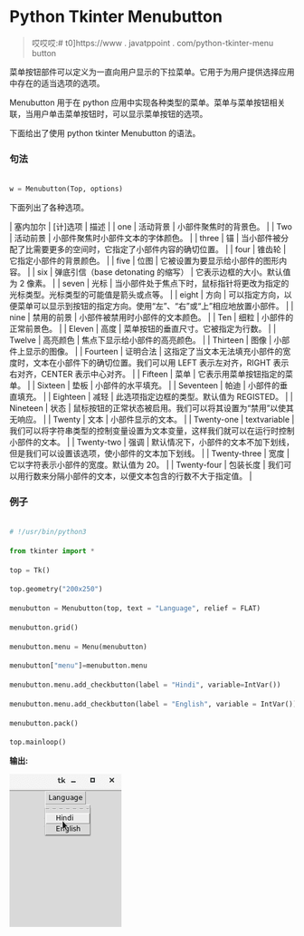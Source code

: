 # Python Tkinter Menubutton

> 哎哎哎:# t0]https://www . javatppoint . com/python-tkinter-menu button

菜单按钮部件可以定义为一直向用户显示的下拉菜单。它用于为用户提供选择应用中存在的适当选项的选项。

Menubutton 用于在 python 应用中实现各种类型的菜单。菜单与菜单按钮相关联，当用户单击菜单按钮时，可以显示菜单按钮的选项。

下面给出了使用 python tkinter Menubutton 的语法。

### 句法

```py

w = Menubutton(Top, options) 

```

下面列出了各种选项。

| 塞内加尔 | [计]选项 | 描述 |
| one | 活动背景 | 小部件聚焦时的背景色。 |
| Two | 活动前景 | 小部件聚焦时小部件文本的字体颜色。 |
| three | 锚 | 当小部件被分配了比需要更多的空间时，它指定了小部件内容的确切位置。 |
| four | 锥齿轮 | 它指定小部件的背景颜色。 |
| five | 位图 | 它被设置为要显示给小部件的图形内容。 |
| six | 弹底引信（base detonating 的缩写） | 它表示边框的大小。默认值为 2 像素。 |
| seven | 光标 | 当小部件处于焦点下时，鼠标指针将更改为指定的光标类型。光标类型的可能值是箭头或点等。 |
| eight | 方向 | 可以指定方向，以便菜单可以显示到按钮的指定方向。使用“左”、“右”或“上”相应地放置小部件。 |
| nine | 禁用的前景 | 小部件被禁用时小部件的文本颜色。 |
| Ten | 细粒 | 小部件的正常前景色。 |
| Eleven | 高度 | 菜单按钮的垂直尺寸。它被指定为行数。 |
| Twelve | 高亮颜色 | 焦点下显示给小部件的高亮颜色。 |
| Thirteen | 图像 | 小部件上显示的图像。 |
| Fourteen | 证明合法 | 这指定了当文本无法填充小部件的宽度时，文本在小部件下的确切位置。我们可以用 LEFT 表示左对齐，RIGHT 表示右对齐，CENTER 表示中心对齐。 |
| Fifteen | 菜单 | 它表示用菜单按钮指定的菜单。 |
| Sixteen | 垫板 | 小部件的水平填充。 |
| Seventeen | 帕迪 | 小部件的垂直填充。 |
| Eighteen | 减轻 | 此选项指定边框的类型。默认值为 REGISTED。 |
| Nineteen | 状态 | 鼠标按钮的正常状态被启用。我们可以将其设置为“禁用”以使其无响应。 |
| Twenty | 文本 | 小部件显示的文本。 |
| Twenty-one | textvariable | 我们可以将字符串类型的控制变量设置为文本变量，这样我们就可以在运行时控制小部件的文本。 |
| Twenty-two | 强调 | 默认情况下，小部件的文本不加下划线，但是我们可以设置该选项，使小部件的文本加下划线。 |
| Twenty-three | 宽度 | 它以字符表示小部件的宽度。默认值为 20。 |
| Twenty-four | 包装长度 | 我们可以用行数来分隔小部件的文本，以便文本包含的行数不大于指定值。 |

### 例子

```py

# !/usr/bin/python3

from tkinter import *

top = Tk()

top.geometry("200x250")

menubutton = Menubutton(top, text = "Language", relief = FLAT)

menubutton.grid()

menubutton.menu = Menu(menubutton)

menubutton["menu"]=menubutton.menu

menubutton.menu.add_checkbutton(label = "Hindi", variable=IntVar())

menubutton.menu.add_checkbutton(label = "English", variable = IntVar())

menubutton.pack()

top.mainloop()

```

**输出:**

![Python Tkinter Menubutton](img/b0eec786973254c5b52d5ccb0102a92a.png)